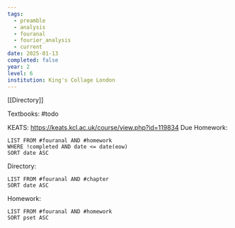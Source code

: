 ```yaml
---
tags:
  - preamble
  - analysis
  - fouranal
  - fourier_analysis
  - current
date: 2025-01-13
completed: false
year: 2
level: 6
institution: King's Collage London
---
```

[[Directory]]

Textbooks:
#todo 

KEATS:
https://keats.kcl.ac.uk/course/view.php?id=119834
Due Homework:
```dataview
LIST FROM #fouranal AND #homework 
WHERE !completed AND date <= date(eow)
SORT date ASC
```
Directory:
```dataview
LIST FROM #fouranal AND #chapter
SORT date ASC
```
Homework:
```dataview
LIST FROM #fouranal AND #homework 
SORT pset ASC
```
